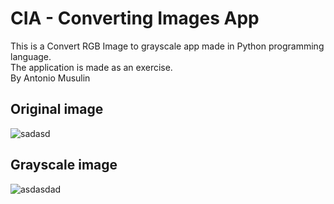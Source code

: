 # CIA - Converting Images App

This is a Convert RGB Image to grayscale app made in Python programming language.  
The application is made as an exercise.  
By Antonio Musulin  

## Original image  
![sadasd](https://user-images.githubusercontent.com/62606515/137907868-7ce46a23-bd14-4ec8-b792-03a7193902e0.PNG)

## Grayscale image  
![asdasdad](https://user-images.githubusercontent.com/62606515/137907899-7396dd9e-96fe-44f5-854a-eeae112e343d.PNG)
